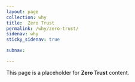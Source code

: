 ```yaml
---
layout: page
collection: why
title:  Zero Trust
permalink: /why/zero-trust/
sidenav: why
sticky_sidenav: true

subnav:

---
```



This page is a placeholder for **Zero Trust** content. 